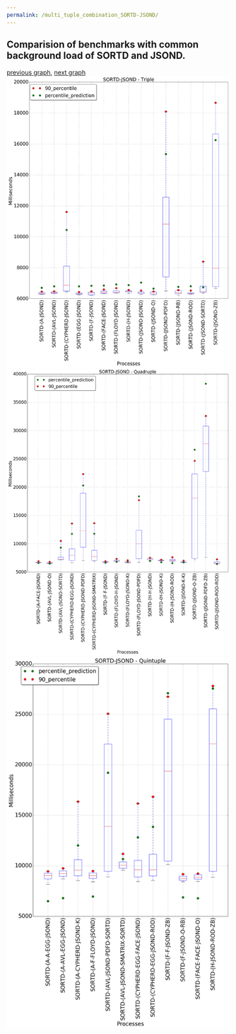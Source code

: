 ```yaml
---
permalink: /multi_tuple_combination_SORTD-JSOND/
---
```



## Comparision of benchmarks with common background load of SORTD and JSOND.

[previous graph](../multi_tuple_combination_SORTD-H/), [next graph](../multi_tuple_combination_SORTD-K/)
![graph figure](./images/triple/SORTD/SORTD-JSOND_box.png)![graph figure](./images/quadruple/SORTD/SORTD-JSOND_box.png)![graph figure](./images/quintuple/SORTD/SORTD-JSOND_box.png)